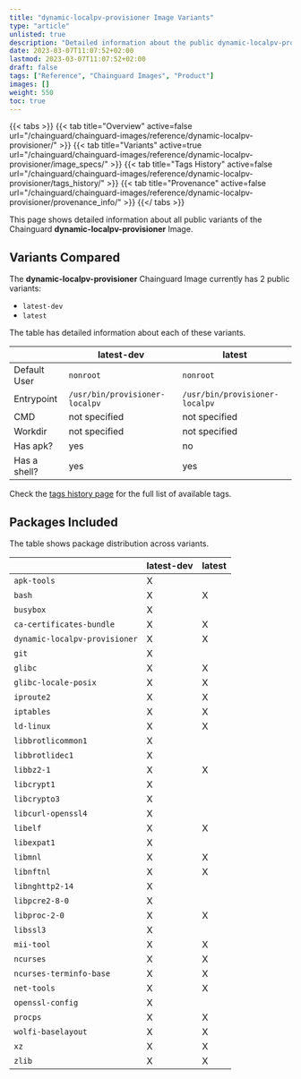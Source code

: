 ```yaml
---
title: "dynamic-localpv-provisioner Image Variants"
type: "article"
unlisted: true
description: "Detailed information about the public dynamic-localpv-provisioner Chainguard Image variants"
date: 2023-03-07T11:07:52+02:00
lastmod: 2023-03-07T11:07:52+02:00
draft: false
tags: ["Reference", "Chainguard Images", "Product"]
images: []
weight: 550
toc: true
---
```


{{< tabs >}}
{{< tab title="Overview" active=false url="/chainguard/chainguard-images/reference/dynamic-localpv-provisioner/" >}}
{{< tab title="Variants" active=true url="/chainguard/chainguard-images/reference/dynamic-localpv-provisioner/image_specs/" >}}
{{< tab title="Tags History" active=false url="/chainguard/chainguard-images/reference/dynamic-localpv-provisioner/tags_history/" >}}
{{< tab title="Provenance" active=false url="/chainguard/chainguard-images/reference/dynamic-localpv-provisioner/provenance_info/" >}}
{{</ tabs >}}

This page shows detailed information about all public variants of the Chainguard **dynamic-localpv-provisioner** Image.

## Variants Compared
The **dynamic-localpv-provisioner** Chainguard Image currently has 2 public variants: 

- `latest-dev`
- `latest`

The table has detailed information about each of these variants.

|              | latest-dev                     | latest                         |
|--------------|--------------------------------|--------------------------------|
| Default User | `nonroot`                      | `nonroot`                      |
| Entrypoint   | `/usr/bin/provisioner-localpv` | `/usr/bin/provisioner-localpv` |
| CMD          | not specified                  | not specified                  |
| Workdir      | not specified                  | not specified                  |
| Has apk?     | yes                            | no                             |
| Has a shell? | yes                            | yes                            |

Check the [tags history page](/chainguard/chainguard-images/reference/dynamic-localpv-provisioner/tags_history/) for the full list of available tags.

## Packages Included
The table shows package distribution across variants.

|                               | latest-dev | latest |
|-------------------------------|------------|--------|
| `apk-tools`                   | X          |        |
| `bash`                        | X          | X      |
| `busybox`                     | X          |        |
| `ca-certificates-bundle`      | X          | X      |
| `dynamic-localpv-provisioner` | X          | X      |
| `git`                         | X          |        |
| `glibc`                       | X          | X      |
| `glibc-locale-posix`          | X          | X      |
| `iproute2`                    | X          | X      |
| `iptables`                    | X          | X      |
| `ld-linux`                    | X          | X      |
| `libbrotlicommon1`            | X          |        |
| `libbrotlidec1`               | X          |        |
| `libbz2-1`                    | X          | X      |
| `libcrypt1`                   | X          |        |
| `libcrypto3`                  | X          |        |
| `libcurl-openssl4`            | X          |        |
| `libelf`                      | X          | X      |
| `libexpat1`                   | X          |        |
| `libmnl`                      | X          | X      |
| `libnftnl`                    | X          | X      |
| `libnghttp2-14`               | X          |        |
| `libpcre2-8-0`                | X          |        |
| `libproc-2-0`                 | X          | X      |
| `libssl3`                     | X          |        |
| `mii-tool`                    | X          | X      |
| `ncurses`                     | X          | X      |
| `ncurses-terminfo-base`       | X          | X      |
| `net-tools`                   | X          | X      |
| `openssl-config`              | X          |        |
| `procps`                      | X          | X      |
| `wolfi-baselayout`            | X          | X      |
| `xz`                          | X          | X      |
| `zlib`                        | X          | X      |

